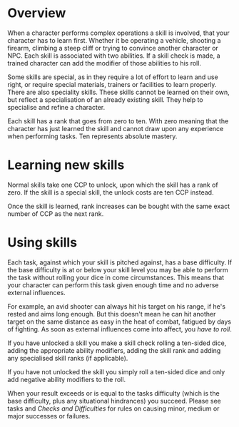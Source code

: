 # Overview

When a character performs complex operations a skill is involved, that your
character has to learn first. Whether it be operating a vehicle, shooting a
firearm, climbing a steep cliff or trying to convince another character or
NPC. Each skill is associated with two abilities. If a skill check is made,
a trained character can add the modifier of those abilities to his roll.

Some skills are special, as in they require a lot of effort to learn and use
right, or require special materials, trainers or facilities to learn properly.
There are also speciality skills. These skills cannot be learned on their own,
but reflect a specialisation of an already existing skill. They help to
specialise and refine a character.

Each skill has a rank that goes from zero to ten. With zero meaning that the
character has just learned the skill and cannot draw upon any experience when
performing tasks. Ten represents absolute mastery.

# Learning new skills

Normal skills take one CCP to unlock, upon which the skill has a rank of
zero. If the skill is a special skill, the unlock costs are ten CCP instead.

Once the skill is learned, rank increases can be bought with the same exact
number of CCP as the next rank.

# Using skills

Each task, against which your skill is pitched against, has a base difficulty.
If the base difficulty is at or below your skill level you may be able to
perform the task without rolling your dice in come circumstances. This means
that your character can perform this task given enough time and no adverse
external influences.

For example, an avid shooter can always hit his target on his range, if he's
rested and aims long enough. But this doesn't mean he can hit another target
on the same distance as easy in the heat of combat, fatigued by days of
fighting. As soon as external influences come into affect, you _have to roll_.

If you have unlocked a skill you make a skill check rolling a ten-sided dice,
adding the appropriate ability modifiers, adding the skill rank and adding any
specialised skill ranks (if applicable).

If you have not unlocked the skill you simply roll a ten-sided dice and only
add negative ability modifiers to the roll.

When your result exceeds or is equal to the tasks difficulty (which is the base
difficulty, plus any situational hindrances) you succeed. Please see tasks and
_Checks and Difficulties_ for rules on causing minor, medium or major
successes or failures.
